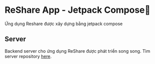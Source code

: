# ReShare App - Jetpack Compose🚧
Ứng dụng Reshare được xây dựng bằng jetpack compose

## Server
Backend server cho ứng dụng ReShare được phát triển song song. Tìm server repository [here](https://github.com/DinhThang66/ReShare_backend).
